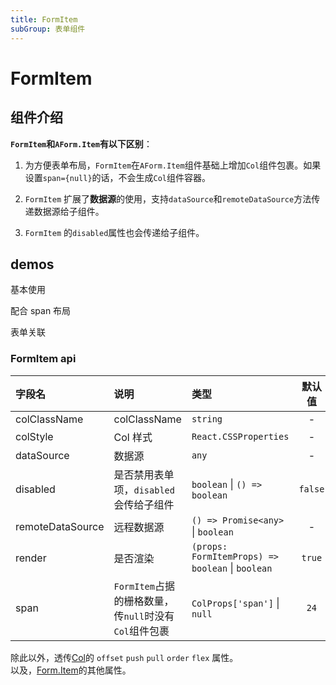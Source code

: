 ```yaml
---
title: FormItem
subGroup: 表单组件
---
```


<!-- 配置只支持README.md文件暂时先开一个文件夹处理好了 -->

# FormItem

## 组件介绍

**`FormItem`和`AForm.Item`有以下区别**：

1. 为方便表单布局，`FormItem`在`AForm.Item`组件基础上增加`Col`组件包裹。如果设置`span={null}`的话，不会生成`Col`组件容器。

2. `FormItem` 扩展了**数据源**的使用，支持`dataSource`和`remoteDataSource`方法传递数据源给子组件。

3. `FormItem` 的`disabled`属性也会传递给子组件。

## demos

基本使用
<Demo src="./demos/base.tsx" />

配合 span 布局
<Demo src="./demos/layout.tsx" />

表单关联
<Demo src="./demos/dependency.tsx" />

### FormItem api

| 字段名           | 说明                                                  | 类型                                             | 默认值  |
| :--------------- | :---------------------------------------------------- | :----------------------------------------------- | :-----: |
| colClassName     | colClassName                                          | `string`                                         |    -    |
| colStyle         | Col 样式                                              | `React.CSSProperties`                            |    -    |
| dataSource       | 数据源                                                | `any`                                            |    -    |
| disabled         | 是否禁用表单项，`disabled`会传给子组件                | `boolean` \| `() => boolean`                     | `false` |
| remoteDataSource | 远程数据源                                            | `() => Promise<any>` \| `boolean`                |    -    |
| render           | 是否渲染                                              | `(props: FormItemProps) => boolean` \| `boolean` | `true`  |
| span             | `FormItem`占据的栅格数量，传`null`时没有`Col`组件包裹 | `ColProps['span']` \| `null`                     |  `24`   |

除此以外，透传[Col](https://ant.design/components/grid-cn/#Col)的 `offset` `push` `pull` `order` `flex` 属性。  
以及，[Form.Item](https://ant.design/components/form-cn/#Form.Item)的其他属性。
